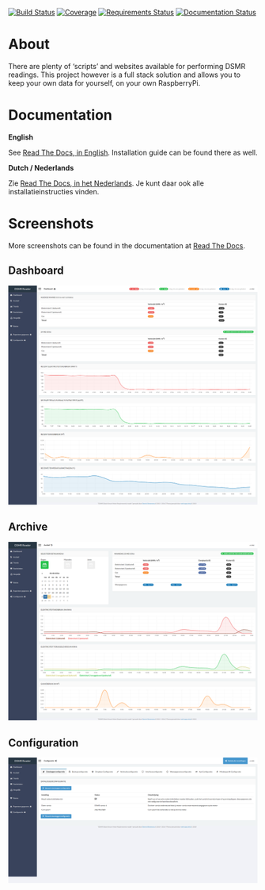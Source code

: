 [![Build Status](https://travis-ci.org/dennissiemensma/dsmr-reader.svg?branch=master)](https://travis-ci.org/dennissiemensma/dsmr-reader)
[![Coverage](https://codecov.io/github/dennissiemensma/dsmr-reader/coverage.svg?branch=v1.4.0)](https://codecov.io/gh/dennissiemensma/dsmr-reader/branch/v1.4.0)
[![Requirements Status](https://requires.io/github/dennissiemensma/dsmr-reader/requirements.svg?branch=master)](https://requires.io/github/dennissiemensma/dsmr-reader/requirements/?branch=master)
[![Documentation Status](http://readthedocs.org/projects/dsmr-reader/badge/?version=latest)](http://dsmr-reader.readthedocs.io/en/latest/?badge=latest)


# About
There are plenty of ‘scripts’ and websites available for performing DSMR readings. This project however is a full stack solution and allows you to keep your own data for yourself, on your own RaspberryPi.


# Documentation

**English**

See [Read The Docs, in English](http://dsmr-reader.readthedocs.io/en/latest/). Installation guide can be found there as well.

**Dutch / Nederlands**

Zie [Read The Docs, in het Nederlands](http://dsmr-reader.readthedocs.io/nl/latest/). Je kunt daar ook alle installatieinstructies vinden.


# Screenshots
More screenshots can be found in the documentation at [Read The Docs](http://dsmr-reader.readthedocs.io/en/latest/screenshots.html).

## Dashboard
![Dashboard](docs/_static/screenshots/dashboard.png)

## Archive
![Archive](docs/_static/screenshots/archive.png)

## Configuration
![Configuration](docs/_static/screenshots/configuration.png)
